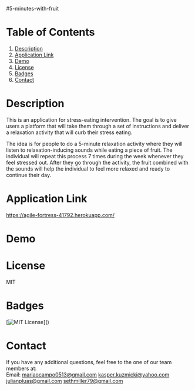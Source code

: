 #5-minutes-with-fruit

# Table of Contents

1. [Description](#Description)
2. [Application Link](#Application-Link)
3. [Demo](#Demo)
4. [License](#License)
5. [Badges](#Badges)
6. [Contact](#Contact)

# Description

This is an application for stress-eating intervention. The goal is to give users a platform that will take them through a set of instructions and deliver a relaxation activity that will curb their stress eating.

The idea is for people to do a 5-minute relaxation activity where they will listen to relaxation-inducing sounds while eating a piece of fruit. The individual will repeat this process 7 times during the week whenever they feel stressed out. After they go through the activity, the fruit combined with the sounds will help the individual to feel more relaxed and ready to continue their day.

# Application Link

https://agile-fortress-41792.herokuapp.com/

# Demo

# License

MIT

# Badges

[![MIT License](https://img.shields.io/apm/l/atomic-design-ui.svg?)]()

# Contact

If you have any additional questions, feel free to the one of our team members at:  
Email: [mariaocampo0513@gmail.com]() [kasper.kuzmicki@yahoo.com]() [julianpluas@gmail.com]() [sethmiller79@gmail.com]()
